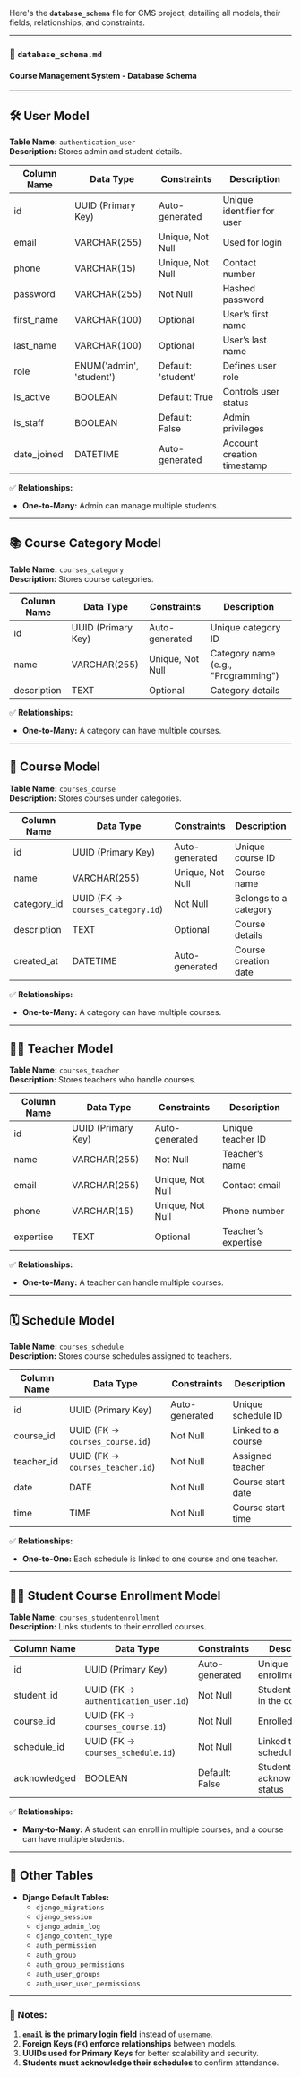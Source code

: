 Here's the **`database_schema`** file for CMS project, detailing all models, their fields, relationships, and constraints.  

---

### 📄 **`database_schema.md`**  
#### **Course Management System - Database Schema**

---

## **🛠 User Model**
**Table Name:** `authentication_user`  
**Description:** Stores admin and student details.  

| Column Name   | Data Type     | Constraints                     | Description                  |
|--------------|--------------|--------------------------------|------------------------------|
| id           | UUID (Primary Key) | Auto-generated                 | Unique identifier for user   |
| email        | VARCHAR(255) | Unique, Not Null              | Used for login               |
| phone        | VARCHAR(15)  | Unique, Not Null              | Contact number               |
| password     | VARCHAR(255) | Not Null                      | Hashed password              |
| first_name   | VARCHAR(100) | Optional                      | User’s first name            |
| last_name    | VARCHAR(100) | Optional                      | User’s last name             |
| role         | ENUM('admin', 'student') | Default: 'student' | Defines user role            |
| is_active    | BOOLEAN      | Default: True                 | Controls user status         |
| is_staff     | BOOLEAN      | Default: False                | Admin privileges             |
| date_joined  | DATETIME     | Auto-generated                | Account creation timestamp   |

✅ **Relationships:**  
- **One-to-Many:** Admin can manage multiple students.  

---

## **📚 Course Category Model**  
**Table Name:** `courses_category`  
**Description:** Stores course categories.  

| Column Name | Data Type      | Constraints  | Description              |
|------------|---------------|-------------|--------------------------|
| id         | UUID (Primary Key) | Auto-generated | Unique category ID      |
| name       | VARCHAR(255)  | Unique, Not Null | Category name (e.g., "Programming") |
| description | TEXT         | Optional     | Category details         |

✅ **Relationships:**  
- **One-to-Many:** A category can have multiple courses.  

---

## **📖 Course Model**  
**Table Name:** `courses_course`  
**Description:** Stores courses under categories.  

| Column Name | Data Type      | Constraints      | Description              |
|------------|---------------|-----------------|--------------------------|
| id         | UUID (Primary Key) | Auto-generated  | Unique course ID        |
| name       | VARCHAR(255)  | Unique, Not Null | Course name             |
| category_id | UUID (FK → `courses_category.id`) | Not Null | Belongs to a category  |
| description | TEXT         | Optional        | Course details          |
| created_at | DATETIME      | Auto-generated  | Course creation date    |

✅ **Relationships:**  
- **One-to-Many:** A category can have multiple courses.  

---

## **👨‍🏫 Teacher Model**  
**Table Name:** `courses_teacher`  
**Description:** Stores teachers who handle courses.  

| Column Name  | Data Type      | Constraints       | Description                   |
|-------------|---------------|------------------|-------------------------------|
| id          | UUID (Primary Key) | Auto-generated | Unique teacher ID            |
| name        | VARCHAR(255)  | Not Null         | Teacher’s name                |
| email       | VARCHAR(255)  | Unique, Not Null | Contact email                 |
| phone       | VARCHAR(15)   | Unique, Not Null | Phone number                  |
| expertise   | TEXT          | Optional         | Teacher’s expertise           |

✅ **Relationships:**  
- **One-to-Many:** A teacher can handle multiple courses.  

---

## **🗓 Schedule Model**  
**Table Name:** `courses_schedule`  
**Description:** Stores course schedules assigned to teachers.  

| Column Name | Data Type      | Constraints                              | Description                   |
|------------|---------------|-----------------------------------------|-------------------------------|
| id         | UUID (Primary Key) | Auto-generated                          | Unique schedule ID            |
| course_id  | UUID (FK → `courses_course.id`) | Not Null | Linked to a course |
| teacher_id | UUID (FK → `courses_teacher.id`) | Not Null | Assigned teacher  |
| date       | DATE          | Not Null                              | Course start date             |
| time       | TIME          | Not Null                              | Course start time             |

✅ **Relationships:**  
- **One-to-One:** Each schedule is linked to one course and one teacher.  

---

## **🧑‍🎓 Student Course Enrollment Model**  
**Table Name:** `courses_studentenrollment`  
**Description:** Links students to their enrolled courses.  

| Column Name | Data Type      | Constraints                              | Description                   |
|------------|---------------|-----------------------------------------|-------------------------------|
| id         | UUID (Primary Key) | Auto-generated                          | Unique enrollment ID         |
| student_id | UUID (FK → `authentication_user.id`) | Not Null | Student enrolled in the course |
| course_id  | UUID (FK → `courses_course.id`) | Not Null | Enrolled course |
| schedule_id | UUID (FK → `courses_schedule.id`) | Not Null | Linked to schedule  |
| acknowledged | BOOLEAN      | Default: False                          | Student acknowledgment status |

✅ **Relationships:**  
- **Many-to-Many:** A student can enroll in multiple courses, and a course can have multiple students.  

---

## **📂 Other Tables**
- **Django Default Tables:**  
  - `django_migrations`
  - `django_session`
  - `django_admin_log`
  - `django_content_type`
  - `auth_permission`
  - `auth_group`
  - `auth_group_permissions`
  - `auth_user_groups`
  - `auth_user_user_permissions`

---

### **📝 Notes:**
1. **`email` is the primary login field** instead of `username`.
2. **Foreign Keys (`FK`) enforce relationships** between models.
3. **UUIDs used for Primary Keys** for better scalability and security.
4. **Students must acknowledge their schedules** to confirm attendance.

